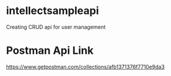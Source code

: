 # intellectsampleapi
Creating CRUD api for user management

# Postman Api Link
https://www.getpostman.com/collections/afb1371376f7710e9da3

